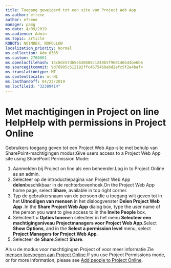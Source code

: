 ```yaml
---
title: Toegang geweigerd tot een site van Project Web App
ms.author: efrene
author: efrene
manager: pamg
ms.date: 4/09/2019
ms.audience: Admin
ms.topic: article
ROBOTS: NOINDEX, NOFOLLOW
localization_priority: Normal
ms.collection: Adm_O365
ms.custom: 2700001
ms.openlocfilehash: 14c8de57d65eb30408c1240b5f968146b44be6b6
ms.sourcegitcommit: 9d78905c512192ffc4675468abd2efc5f2e4baf4
ms.translationtype: MT
ms.contentlocale: nl-NL
ms.lasthandoff: 04/23/2019
ms.locfileid: "32389414"
---
```

# <a name="help-with-permissions-in-project-online"></a><span data-ttu-id="97005-102">Met machtigingen in Project on line Help</span><span class="sxs-lookup"><span data-stu-id="97005-102">Help with permissions in Project Online</span></span>

<span data-ttu-id="97005-103">Gebruikers toegang geven tot een Project Web App-site met behulp van SharePoint-machtigingen modus:</span><span class="sxs-lookup"><span data-stu-id="97005-103">Give users access to a Project Web App site using SharePoint Permission Mode:</span></span>

1. <span data-ttu-id="97005-104">Aanmelden bij Project on line als een beheerder.</span><span class="sxs-lookup"><span data-stu-id="97005-104">Log in to Project Online as an admin.</span></span>
2. <span data-ttu-id="97005-105">Selecteer op de introductiepagina van Project Web App **delen**beschikbaar in de rechterbovenhoek.</span><span class="sxs-lookup"><span data-stu-id="97005-105">On the Project Web App home page, select **Share**, available in top right corner.</span></span>
3. <span data-ttu-id="97005-106">Typ de gebruikersnaam van de persoon die u toegang wilt geven tot in het **Uitnodigen van mensen** in het dialoogvenster **Delen Project Web App** .</span><span class="sxs-lookup"><span data-stu-id="97005-106">In the **Share Project Web App** dialog box, type the user name of the person you want to give access to in the **Invite People** box.</span></span>
4. <span data-ttu-id="97005-107">Selecteert u **Opties tonen**en selecteer in het menu **Selecteer een machtigingsniveau** **Projectmanagers voor Project Web App**.</span><span class="sxs-lookup"><span data-stu-id="97005-107">Select **Show Options**, and in the **Select a permission level** menu, select **Project Managers for Project Web App**.</span></span>
5. <span data-ttu-id="97005-108">Selecteer de **Share**.</span><span class="sxs-lookup"><span data-stu-id="97005-108">Select **Share**.</span></span>

<span data-ttu-id="97005-109">Als u de modus voor machtigingen Project of voor meer informatie Zie [mensen toevoegen aan Project Online](https://docs.microsoft.com/projectonline/step-2-add-people-to-project-online).</span><span class="sxs-lookup"><span data-stu-id="97005-109">If you use Project Permissions mode, or for more information, please see [Add people to Project Online](https://docs.microsoft.com/projectonline/step-2-add-people-to-project-online).</span></span>


  

